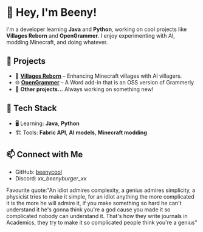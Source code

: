 # 👋 Hey, I'm Beeny!

I'm a developer learning **Java** and **Python**, working on cool projects like **Villages Reborn** and **OpenGrammer**. I enjoy experimenting with AI, modding Minecraft, and doing whatever.

## 🚀 Projects  
- 🏡 **[Villages Reborn](https://github.com/beenycool/VillagesReborn)** – Enhancing Minecraft villages with AI villagers.  
- 🌐 **[OpenGrammer](https://github.com/beenycool/OpenGrammer)** – A Word add-in that is an OSS version of Grammerly  
- 🔧 **Other projects...** Always working on something new!

## 🔧 Tech Stack  
- 🖥️ Learning: **Java**, **Python**  
- 🏗️ Tools: **Fabric API**, **AI models**, **Minecraft modding**  

## 📫 Connect with Me  
- GitHub: [beenycool](https://github.com/beenycool)  
- Discord: *xx_beenyburger_xx*  
  

Favourite quote:"An idiot admires complexity, a genius admires simplicity, a physicist tries to make it simple, for an idiot anything the more complicated it is the more he will admire it, if you make something so hard he can't understand it he's gonna think you're a god cause you made it so complicated nobody can understand it. That's how they write journals in Academics, they try to make it so complicated people think you're a genius"
